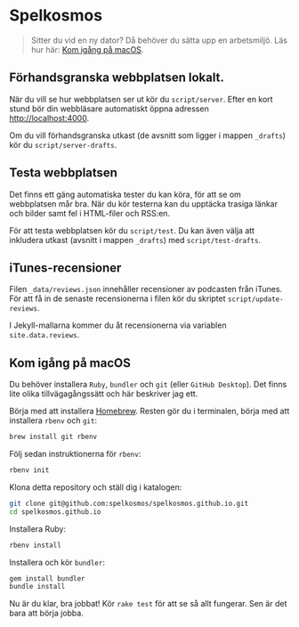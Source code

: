 # Spelkosmos

> Sitter du vid en ny dator? Då behöver du sätta upp en arbetsmiljö. Läs hur här: [Kom igång på macOS][1].

## Förhandsgranska webbplatsen lokalt.

När du vill se hur webbplatsen ser ut kör du `script/server`. Efter en kort stund bör din webbläsare automatiskt öppna adressen <http://localhost:4000>.

Om du vill förhandsgranska utkast (de avsnitt som ligger i mappen `_drafts`) kör du `script/server-drafts`.

## Testa webbplatsen

Det finns ett gäng automatiska tester du kan köra, för att se om webbplatsen mår bra. När du kör testerna kan du upptäcka trasiga länkar och bilder samt fel i HTML-filer och RSS:en.

För att testa webbplatsen kör du `script/test`. Du kan även välja att inkludera utkast (avsnitt i mappen `_drafts`) med `script/test-drafts`.

## iTunes-recensioner

Filen `_data/reviews.json` innehåller recensioner av podcasten från iTunes. För att få in de senaste recensionerna i filen kör du skriptet `script/update-reviews`.

I Jekyll-mallarna kommer du åt recensionerna via variablen `site.data.reviews`.

## Kom igång på macOS

Du behöver installera `Ruby`, `bundler` och `git` (eller `GitHub Desktop`). Det finns lite olika tillvägagångssätt och här beskriver jag ett.

Börja med att installera [Homebrew][3]. Resten gör du i terminalen, börja med att installera `rbenv` och `git`:

```sh
brew install git rbenv
```

Följ sedan instruktionerna för `rbenv`:

```sh
rbenv init
```

Klona detta repository och ställ dig i katalogen:

```sh
git clone git@github.com:spelkosmos/spelkosmos.github.io.git
cd spelkosmos.github.io
```

Installera Ruby:

```sh
rbenv install
```
Installera och kör `bundler`:

```sh
gem install bundler
bundle install
```

Nu är du klar, bra jobbat! Kör `rake test` för att se så allt fungerar. Sen är det bara att börja jobba.

[1]: #kom-igång-på-macos
[2]: http://blog.teamtreehouse.com/introduction-to-the-mac-os-x-command-line
[3]: http://brew.sh
